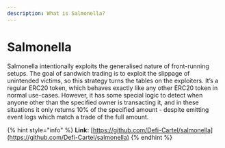 ```yaml
---
description: What is Salmonella?
---
```


# Salmonella

Salmonella intentionally exploits the generalised nature of front-running setups. The goal of sandwich trading is to exploit the slippage of unintended victims, so this strategy turns the tables on the exploiters. It’s a regular ERC20 token, which behaves exactly like any other ERC20 token in normal use-cases. However, it has some special logic to detect when anyone other than the specified owner is transacting it, and in these situations it only returns 10% of the specified amount - despite emitting event logs which match a trade of the full amount.

{% hint style="info" %}
**Link:** [https://github.com/Defi-Cartel/salmonella](https://github.com/Defi-Cartel/salmonella)
{% endhint %}

